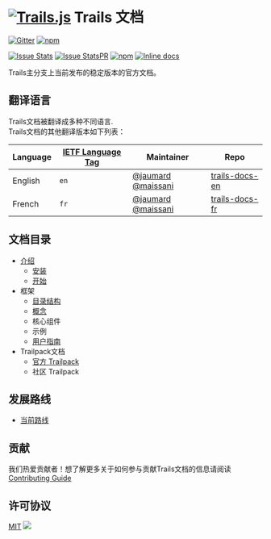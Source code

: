 [![Trails.js][trails-image]][trails-url]
Trails 文档
=====================
[![Gitter][gitter-image]][gitter-url]
[![npm](https://img.shields.io/npm/l/trails.svg?style=flat-square)](https://www.npmjs.com/package/trails)

[![Issue Stats][issuestats-image]][issuestats-url]
[![Issue StatsPR][issuestatspr-image]][issuestatspr-url]
[![npm](https://img.shields.io/npm/dm/trails.svg?style=flat-square)](https://www.npmjs.com/package/trails)
[![Inline docs](http://inch-ci.org/github/trailsjs/trails.svg?branch=master)](http://inch-ci.org/github/trailsjs/trails)



Trails主分支上当前发布的稳定版本的官方文档。

## 翻译语言
Trails文档被翻译成多种不同语言.    
Trails文档的其他翻译版本如下列表：

| Language                     | [IETF Language Tag](https://en.wikipedia.org/wiki/IETF_language_tag)  | Maintainer        | Repo                               |
| ---------------------------- | ------- | ------------------ | ---------------------------------- |
| English                     | `en`    | [@jaumard](https://github.com/jaumard)  [@maissani](https://github.com/maissani)    | [trails-docs-en](../../README.md)
| French                     | `fr`    | [@jaumard](https://github.com/jaumard)  [@maissani](https://github.com/maissani)    | [trails-docs-fr](lang/fr/README.md)


## 文档目录

* [介绍](introduction/introduction.md)
  * [安装](introduction/installation.md)
  * [开始](introduction/getting-started.md)
* 框架
  * [目录结构](/anatomy/README.md)
  * [概念](/concepts/README.md)
  * 核心组件
  * 示例
  * [用户指南](/guides/README.md)
* Trailpack文档
  * [官方 Trailpack](/trailpack/official/README.md)
  * 社区 Trailpack


发展路线
------------
* [当前路线](https://github.com/trailsjs/trails/blob/master/ROADMAP.md)


贡献
------------

我们热爱贡献者！想了解更多关于如何参与贡献Trails文档的信息请阅读[Contributing Guide](contributing/README.md)

许可协议
------------
[MIT](LICENSE)
<img src="http://i.imgur.com/dCjNisP.png">

[trails-image]: http://i.imgur.com/zfT2NEv.png
[trails-url]: http://trailsjs.io
[gitter-image]: http://img.shields.io/badge/+%20GITTER-JOIN%20CHAT%20%E2%86%92-1DCE73.svg?style=flat-square
[gitter-url]: https://gitter.im/trailsjs/trails
[issuestats-image]: http://issuestats.com/github/trailsjs/trails-docs/badge/issue?style=flat-square
[issuestats-url]: http://issuestats.com/github/trailsjs/trails-docs
[issuestatspr-image]: http://issuestats.com/github/trailsjs/trails-docs/badge/pr?style=flat-square
[issuestatspr-url]: http://issuestats.com/github/trailsjs/trails-docs
